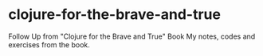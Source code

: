 # clojure-for-the-brave-and-true
Follow Up from "Clojure for the Brave and True" Book
My notes, codes and exercises from the book.
